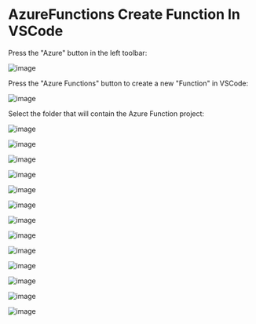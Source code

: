 # AzureFunctions Create Function In VSCode

Press the "Azure" button in the left toolbar:

![image](https://github.com/luiscoco/AzureFunctions_CreateFunctionInVSCode/assets/32194879/27162851-9437-484b-af30-09258d8f877e)

Press the "Azure Functions" button to create a new "Function" in VSCode:

![image](https://github.com/luiscoco/AzureFunctions_CreateFunctionInVSCode/assets/32194879/6cec63de-8ab6-4078-9cc5-d99d62a2a11d)

Select the folder that will contain the Azure Function project:

![image](https://github.com/luiscoco/AzureFunctions_CreateFunctionInVSCode/assets/32194879/2e161f1c-1634-48a2-bd73-7dc00c3d3dd2)

![image](https://github.com/luiscoco/AzureFunctions_CreateFunctionInVSCode/assets/32194879/77614227-9963-48ac-a75a-6e3f56785f52)

![image](https://github.com/luiscoco/AzureFunctions_CreateFunctionInVSCode/assets/32194879/4a99f68e-c32e-4423-a48c-5471fdfde022)

![image](https://github.com/luiscoco/AzureFunctions_CreateFunctionInVSCode/assets/32194879/8373193e-e33f-4604-a414-be88cd2873c9)

![image](https://github.com/luiscoco/AzureFunctions_CreateFunctionInVSCode/assets/32194879/83de5f25-81d9-4215-88d9-fff70d3bef78)

![image](https://github.com/luiscoco/AzureFunctions_CreateFunctionInVSCode/assets/32194879/952e4cf8-881f-4610-9d7e-824eeb3102ae)

![image](https://github.com/luiscoco/AzureFunctions_CreateFunctionInVSCode/assets/32194879/3e384db5-6c36-473c-89e6-2babe27f00cf)

![image](https://github.com/luiscoco/AzureFunctions_CreateFunctionInVSCode/assets/32194879/3e31bbed-83f5-4c4a-b322-299882a839f9)

![image](https://github.com/luiscoco/AzureFunctions_CreateFunctionInVSCode/assets/32194879/79b9114f-a418-4de7-835e-1e3e483e2a84)

![image](https://github.com/luiscoco/AzureFunctions_CreateFunctionInVSCode/assets/32194879/5d827390-bacb-4415-a2a0-bd809268376c)

![image](https://github.com/luiscoco/AzureFunctions_CreateFunctionInVSCode/assets/32194879/09daecca-66c4-45b5-8571-8f3eb828ca28)

![image](https://github.com/luiscoco/AzureFunctions_CreateFunctionInVSCode/assets/32194879/14fbca6d-0ed0-425f-8d77-6ec3fe2622d5)

![image](https://github.com/luiscoco/AzureFunctions_CreateFunctionInVSCode/assets/32194879/7c55b474-ee5d-4fb5-997d-4f06178ea220)






